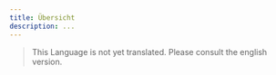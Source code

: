 ```yaml
---
title: Übersicht
description: ...
---
```


> This Language is not yet translated. Please consult the english version.